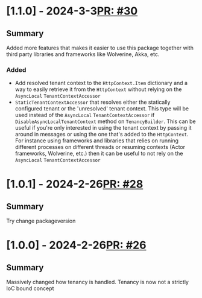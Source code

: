 # [1.1.0] - 2024-3-3[PR: #30](https://github.com/woksin-org/Woksin.Extensions/pull/30)
## Summary

Added more features that makes it easier to use this package together with third party libraries and frameworks like Wolverine, Akka, etc.

### Added

- Add resolved tenant context to the `HttpContext.Item` dictionary and a way to easily retrieve it from the `HttpContext` without relying on the `AsyncLocal` `TenantContextAccessor`
- `StaticTenantContextAccessor` that resolves either the statically configured tenant or the 'unresolved' tenant context. This type will be used instead of the `AsyncLocal` `TenantContextAccessor` if `DisableAsyncLocalTenantContext` method on `TenancyBuilder`. This can be useful if you're only interested in using the tenant context by passing it around in messages or using the one that's added to the `HttpContext`. For instance using frameworks and libraries that relies on running different processes on different threads or resuming contexts (Actor frameworks, Wolverine, etc.) then it can be useful to not rely on the `AsyncLocal` `TenantContextAccessor`


# [1.0.1] - 2024-2-26[PR: #28](https://github.com/woksin-org/Woksin.Extensions/pull/28)
## Summary

Try change packageversion


# [1.0.0] - 2024-2-26[PR: #26](https://github.com/woksin-org/Woksin.Extensions/pull/26)
## Summary

Massively changed how tenancy is handled. Tenancy is now not a strictly IoC bound concept


